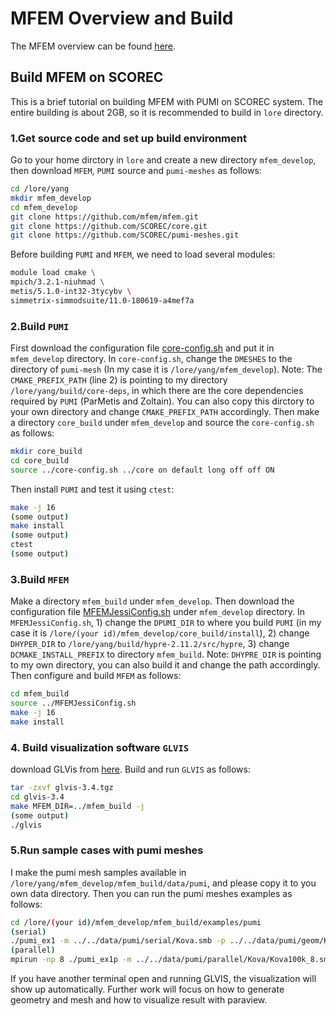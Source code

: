 # MFEM Overview and Build

The MFEM overview can be found [here](MFEM_Overview.pdf#CCI).

## Build MFEM on SCOREC

This is a brief tutorial on building MFEM with PUMI on SCOREC system. The entire building is about 2GB, so it is recommended to build in `lore` directory.
### 1.Get source code and set up build environment
Go to your home dirctory in `lore` and create a new directory `mfem_develop`, then download `MFEM`, `PUMI` source and `pumi-meshes` as follows:
```bash
cd /lore/yang
mkdir mfem_develop
cd mfem_develop
git clone https://github.com/mfem/mfem.git
git clone https://github.com/SCOREC/core.git
git clone https://github.com/SCOREC/pumi-meshes.git
```
Before building `PUMI` and `MFEM`, we need to load several modules:
```bash
module load cmake \
mpich/3.2.1-niuhmad \
metis/5.1.0-int32-3tycybv \
simmetrix-simmodsuite/11.0-180619-a4mef7a
```
### 2.Build `PUMI`
First download the configuration file [core-config.sh](core-config.sh#CCI) and put it in `mfem_develop` directory. In `core-config.sh`, change the `DMESHES` to the directory of `pumi-mesh` (In my case it is `/lore/yang/mfem_develop`). Note: The `CMAKE_PREFIX_PATH` (line 2) is pointing to my directory `/lore/yang/build/core-deps`, in which there are the core dependencies required by `PUMI` (ParMetis and Zoltain). You can also copy this dirctory to your own directory and change `CMAKE_PREFIX_PATH` accordingly. Then make a directory `core_build` under `mfem_develop` and source the `core-config.sh` as follows:
```bash
mkdir core_build
cd core_build
source ../core-config.sh ../core on default long off off ON
```
Then install `PUMI` and test it using `ctest`:
```bash
make -j 16
(some output)
make install
(some output)
ctest
(some output)
```
### 3.Build `MFEM`
Make a directory `mfem_build` under `mfem_develop`. Then download the configuration file [MFEMJessiConfig.sh](MFEMJessiConfig.sh#CCI) under `mfem_develop` directory. In `MFEMJessiConfig.sh`, 1) change the `DPUMI_DIR` to where you build `PUMI` (in my case it is `/lore/(your id)/mfem_develop/core_build/install`), 2) change `DHYPER_DIR` to `/lore/yang/build/hypre-2.11.2/src/hypre`, 3) change `DCMAKE_INSTALL_PREFIX` to directory `mfem_build`. Note: `DHYPRE_DIR` is pointing to my own directory, you can also build it and change the path accordingly. Then configure and build `MFEM` as follows:
```bash
cd mfem_build
source ../MFEMJessiConfig.sh
make -j 16
make install
```

### 4. Build  visualization software `GLVIS`
download GLVis from [here](https://bit.ly/glvis-3-4). Build  and run `GLVIS` as follows:
```bash
tar -zxvf glvis-3.4.tgz
cd glvis-3.4
make MFEM_DIR=../mfem_build -j
(some output)
./glvis
```
### 5.Run sample cases with pumi meshes
I make the pumi mesh samples available in `/lore/yang/mfem_develop/mfem_build/data/pumi`, and please copy it to you own data directory. Then you can run the pumi meshes examples as follows:
```bash
cd /lore/(your id)/mfem_develop/mfem_build/examples/pumi
(serial)
./pumi_ex1 -m ../../data/pumi/serial/Kova.smb -p ../../data/pumi/geom/Kova.smb
(parallel)
mpirun -np 8 ./pumi_ex1p -m ../../data/pumi/parallel/Kova/Kova100k_8.smb -p ../../data/pumi/geom/Kova.smb
```
If you have another terminal open and running GLVIS, the visualization will show up automatically.
Further work will focus on how to generate geometry and mesh and how to visualize result with paraview.

